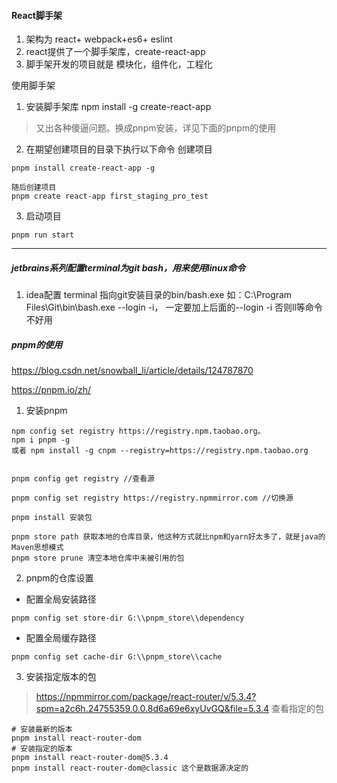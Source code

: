 #### React脚手架
1. 架构为 react+ webpack+es6+ eslint
2. react提供了一个脚手架库，create-react-app
3. 脚手架开发的项目就是 模块化，组件化，工程化

使用脚手架
1. 安装脚手架库 npm install -g create-react-app
> 又出各种傻逼问题。换成pnpm安装，详见下面的pnpm的使用
2. 在期望创建项目的目录下执行以下命令 创建项目
```
pnpm install create-react-app -g 

随后创建项目 
pnpm create react-app first_staging_pro_test
```
3. 启动项目
```
pnpm run start
```

---
##### jetbrains系列配置terminal为git bash，用来使用linux命令
1. idea配置 terminal 指向git安装目录的bin/bash.exe
如：C:\Program Files\Git\bin\bash.exe --login -i， 一定要加上后面的--login -i 否则ll等命令不好用

##### pnpm的使用

https://blog.csdn.net/snowball_li/article/details/124787870

https://pnpm.io/zh/

1. 安装pnpm
```
npm config set registry https://registry.npm.taobao.org。
npm i pnpm -g
或者 npm install -g cnpm --registry=https://registry.npm.taobao.org


pnpm config get registry //查看源

pnpm config set registry https://registry.npmmirror.com //切换源

pnpm install 安装包 

pnpm store path 获取本地的仓库目录，他这种方式就比npm和yarn好太多了，就是java的Maven思想模式
pnpm store prune 清空本地仓库中未被引用的包
```

2. pnpm的仓库设置

* 配置全局安装路径
```shell
pnpm config set store-dir G:\\pnpm_store\\dependency
```
* 配置全局缓存路径
```shell
pnpm config set cache-dir G:\\pnpm_store\\cache
```

3. 安装指定版本的包
> https://npmmirror.com/package/react-router/v/5.3.4?spm=a2c6h.24755359.0.0.8d6a69e6xyUvGQ&file=5.3.4 查看指定的包

```shell
# 安装最新的版本
pnpm install react-router-dom
# 安装指定的版本
pnpm install react-router-dom@5.3.4
pnpm install react-router-dom@classic 这个是数据源决定的
```
